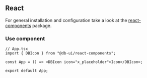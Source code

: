 <!--
SPDX-FileCopyrightText: 2025 DB Systel GmbH

SPDX-License-Identifier: Apache-2.0
-->

## React

For general installation and configuration take a look at the [react-components](https://www.npmjs.com/package/@db-ui/react-components) package.

### Use component

```tsx App.tsx
// App.tsx
import { DBIcon } from "@db-ui/react-components";

const App = () => <DBIcon icon="x_placeholder">Icon</DBIcon>;

export default App;
```
